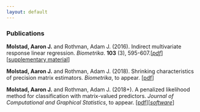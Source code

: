 ```yaml
---
layout: default
---
```

### Publications

**Molstad, Aaron J.** and Rothman, Adam J. (2016). Indirect multivariate response linear regression. *Biometrika*. **103** (3), 595-607.[[*pdf*](https://academic.oup.com/biomet/article-abstract/103/3/595/1744444/Indirect-multivariate-response-linear-regression?redirectedFrom=fulltext)][[supplementary material](pages/IMRLR_Supp.pdf)]

**Molstad, Aaron J.** and Rothman, Adam J. (2018). Shrinking characteristics of precision matrix estimators. *Biometrika*, to appear. [[pdf](https://arxiv.org/abs/1704.04820)]

**Molstad, Aaron J.**  and Rothman, Adam J. (2018+). A penalized likelihood method for classification with matrix-valued predictors. *Journal of Computational and Graphical Statistics*, to appear. [[pdf](pages/MatrixLDA.pdf)][[*software*](https://cran.r-project.org/web/packages/MatrixLDA/.)]
